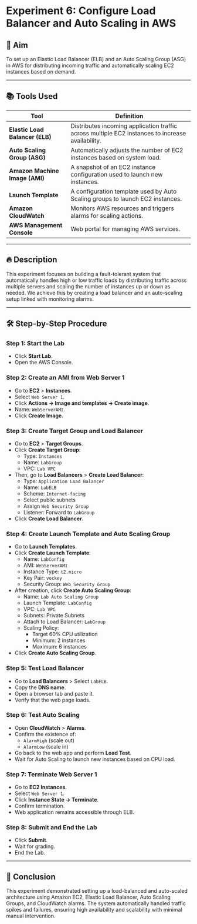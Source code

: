 # Experiment 6: Configure Load Balancer and Auto Scaling in AWS

## 🌟 Aim
To set up an Elastic Load Balancer (ELB) and an Auto Scaling Group (ASG) in AWS for distributing incoming traffic and automatically scaling EC2 instances based on demand.

---

## 📚 Tools Used

| Tool | Definition |
|-----|------------|
| **Elastic Load Balancer (ELB)** | Distributes incoming application traffic across multiple EC2 instances to increase availability. |
| **Auto Scaling Group (ASG)** | Automatically adjusts the number of EC2 instances based on system load. |
| **Amazon Machine Image (AMI)** | A snapshot of an EC2 instance configuration used to launch new instances. |
| **Launch Template** | A configuration template used by Auto Scaling groups to launch EC2 instances. |
| **Amazon CloudWatch** | Monitors AWS resources and triggers alarms for scaling actions. |
| **AWS Management Console** | Web portal for managing AWS services. |

---

## 🔥 Description
This experiment focuses on building a fault-tolerant system that automatically handles high or low traffic loads by distributing traffic across multiple servers and scaling the number of instances up or down as needed.
We achieve this by creating a load balancer and an auto-scaling setup linked with monitoring alarms.

---

## 🛠️ Step-by-Step Procedure

### Step 1: Start the Lab
- Click **Start Lab**.
- Open the AWS Console.

### Step 2: Create an AMI from Web Server 1
- Go to **EC2** > **Instances**.
- Select `Web Server 1`.
- Click **Actions → Image and templates → Create image**.
- Name: `WebServerAMI`.
- Click **Create Image**.

### Step 3: Create Target Group and Load Balancer
- Go to **EC2** > **Target Groups**.
- Click **Create Target Group**:
  - Type: `Instances`
  - Name: `LabGroup`
  - VPC: `Lab VPC`
- Then, go to **Load Balancers** > **Create Load Balancer**:
  - Type: `Application Load Balancer`
  - Name: `LabELB`
  - Scheme: `Internet-facing`
  - Select public subnets
  - Assign `Web Security Group`
  - Listener: Forward to `LabGroup`
- Click **Create Load Balancer**.

### Step 4: Create Launch Template and Auto Scaling Group
- Go to **Launch Templates**.
- Click **Create Launch Template**:
  - Name: `LabConfig`
  - AMI: `WebServerAMI`
  - Instance Type: `t2.micro`
  - Key Pair: `vockey`
  - Security Group: `Web Security Group`
- After creation, click **Create Auto Scaling Group**:
  - Name: `Lab Auto Scaling Group`
  - Launch Template: `LabConfig`
  - VPC: `Lab VPC`
  - Subnets: Private Subnets
  - Attach to Load Balancer: `LabGroup`
  - Scaling Policy:
    - Target 60% CPU utilization
    - Minimum: 2 instances
    - Maximum: 6 instances
- Click **Create Auto Scaling Group**.

### Step 5: Test Load Balancer
- Go to **Load Balancers** > Select `LabELB`.
- Copy the **DNS name**.
- Open a browser tab and paste it.
- Verify that the web page loads.

### Step 6: Test Auto Scaling
- Open **CloudWatch** > **Alarms**.
- Confirm the existence of:
  - `AlarmHigh` (scale out)
  - `AlarmLow` (scale in)
- Go back to the web app and perform **Load Test**.
- Wait for Auto Scaling to launch new instances based on CPU load.

### Step 7: Terminate Web Server 1
- Go to **EC2 Instances**.
- Select `Web Server 1`.
- Click **Instance State → Terminate**.
- Confirm termination.
- Web application remains accessible through ELB.

### Step 8: Submit and End the Lab
- Click **Submit**.
- Wait for grading.
- End the Lab.

---

## 🎉 Conclusion
This experiment demonstrated setting up a load-balanced and auto-scaled architecture using Amazon EC2, Elastic Load Balancer, Auto Scaling Groups, and CloudWatch alarms.
The system automatically handled traffic spikes and failures, ensuring high availability and scalability with minimal manual intervention.

